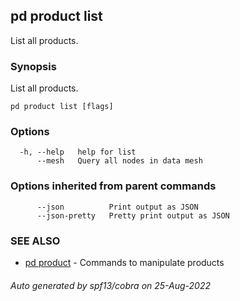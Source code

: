 ## pd product list

List all products.

### Synopsis

List all products.

```
pd product list [flags]
```

### Options

```
  -h, --help   help for list
      --mesh   Query all nodes in data mesh
```

### Options inherited from parent commands

```
      --json          Print output as JSON
      --json-pretty   Pretty print output as JSON
```

### SEE ALSO

* [pd product](/docs/commands/pd_product.html)	 - Commands to manipulate products

###### Auto generated by spf13/cobra on 25-Aug-2022
